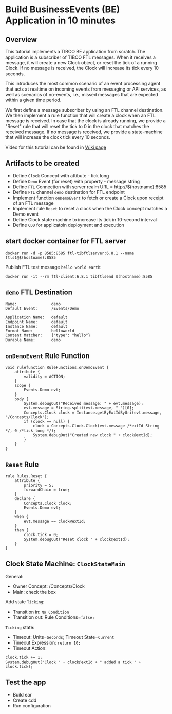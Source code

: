 # Build BusinessEvents (BE) Application in 10 minutes

## Overview

This tutorial implements a TIBCO BE application from scratch.  The application is a subscriber of TIBCO FTL messages.  When it receives a message, it will create a new Clock object, or reset the tick of a running Clock.  If no message is received, the Clock will increase its tick every 10 seconds. 

This introduces the most common scenario of an event processing agent that acts at realtime on incoming events from messaging or API services, as well as scenarios of no-events, i.e., missed messages that are expected within a given time period.

We first define a message subscriber by using an FTL channel destination.  We then implement a rule function that will create a clock when an FTL message is received.  In case that the clock is already running, we provide a "Reset" rule that will reset the tick to 0 in the clock that matches the received message.  If no message is received, we provide a state-machine that will increase the clock tick every 10 seconds.

Video for this tutorial can be found in [Wiki page](https://github.com/learn-tibco-cep/tutorials/wiki/Get-Started)

## Artifacts to be created

* Define `Clock` Concept with attibute - tick long
* Define `Demo` Event (for reset) with property - message string
* Define `FTL` Connection with server realm URL = http://$(hostname):8585
* Define `FTL` channel `demo` destination for FTL endpoint
* Implement function `onDemoEvent` to fetch or create a Clock upon receipt of an FTL message
* Implement rule `Reset` to reset a clock when the Clock concept matches a Demo event
* Define Clock state machine to increase its tick in 10-second interval
* Define `CDD` for applicatoin deployment and execution

## start docker container for FTL server

```
docker run -d -p 8585:8585 ftl-tibftlserver:6.8.1 --name ftls1@$(hostname):8585
```

Publish FTL test message `hello world earth`:

```
docker run -it --rm ftl-client:6.8.1 tibftlsend $(hostname):8585
```

## `demo` FTL Destination

```
Name:               demo
Default Event:      /Events/Demo

Application Name:   default
Endpoint Name:      default
Instance Name:      default
Format Name:        helloworld
Content Matcher:    {"type": "hello"}
Durable Name:       demo
```

## `onDemoEvent` Rule Function

```
void rulefunction RuleFunctions.onDemoEvent {
    attribute {
        validity = ACTION;
    }
    scope {
        Events.Demo evt;
    }
    body {
        System.debugOut("Received message: " + evt.message);
        evt.message = String.split(evt.message, " ")[0];
        Concepts.Clock clock = Instance.getByExtIdByUri(evt.message, "/Concepts/Clock");
        if (clock == null) {
            clock = Concepts.Clock.Clock(evt.message /*extId String */, 0 /*tick long */);
            System.debugOut("Created new clock " + clock@extId);
        }
    }
}
```

## `Reset` Rule

```
rule Rules.Reset {
    attribute {
        priority = 5;
        forwardChain = true;
    }
    declare {
        Concepts.Clock clock;
        Events.Demo evt;
    }
    when {
        evt.message == clock@extId;
    }
    then {
        clock.tick = 0;
        System.debugOut("Reset clock " + clock@extId);
    }
}
```

## Clock State Machine: `ClockStateMain`

General: 
* Owner Concept: /Concepts/Clock
* Main: check the box

Add state `Ticking`:
* Transition in: `No Condition`
* Transition out: Rule Conditions=`false;`

`Ticking` state:
* Timeout: Units=`Seconds`; Timeout State=`Current`
* Timeout Expression: `return 10;`
* Timeout Action:
```
clock.tick += 1;
System.debugOut("Clock " + clock@extId + " added a tick " + clock.tick);
```

## Test the app

* Build ear
* Create cdd
* Run configuration